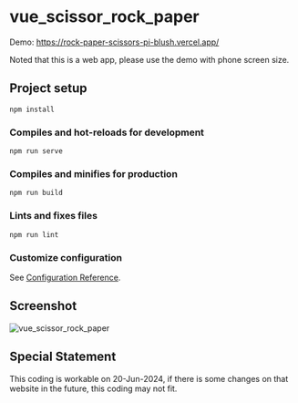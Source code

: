 # vue_scissor_rock_paper
Demo: https://rock-paper-scissors-pi-blush.vercel.app/

Noted that this is a web app, please use the demo with phone screen size.

## Project setup
```
npm install
```

### Compiles and hot-reloads for development
```
npm run serve
```

### Compiles and minifies for production
```
npm run build
```

### Lints and fixes files
```
npm run lint
```

### Customize configuration
See [Configuration Reference](https://cli.vuejs.org/config/).

## Screenshot

![vue_scissor_rock_paper](https://github.com/kaian9804/rock_paper_scissors/assets/34164281/4a15a776-0cb8-421c-9900-1e1ece6d7315)

## Special Statement

This coding is workable on 20-Jun-2024, if there is some changes on that website in the future, this coding may not fit.

